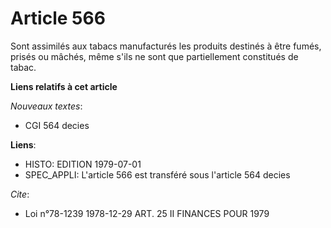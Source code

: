 # Article 566

Sont assimilés aux tabacs manufacturés les produits destinés à être fumés, prisés ou mâchés, même s'ils ne sont que
partiellement constitués de tabac.

**Liens relatifs à cet article**

_Nouveaux textes_:

  - CGI 564 decies

**Liens**:

  - HISTO: EDITION 1979-07-01
  - SPEC_APPLI: L'article 566 est transféré sous l'article 564 decies

_Cite_:

  - Loi n°78-1239 1978-12-29 ART. 25 II FINANCES POUR 1979
